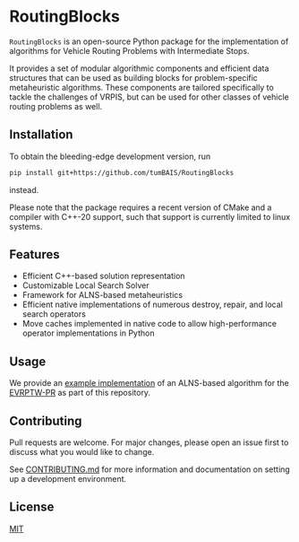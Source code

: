 # RoutingBlocks

`RoutingBlocks` is an open-source Python package for the implementation of algorithms for Vehicle Routing Problems with
Intermediate Stops.

It provides a set of modular algorithmic components and efficient data structures that can be used as building blocks
for problem-specific metaheuristic algorithms. These components are tailored specifically to tackle the challenges of
VRPIS, but can be used for other classes of vehicle routing problems as well.

## Installation

To obtain the bleeding-edge development version, run

```bash
pip install git+https://github.com/tumBAIS/RoutingBlocks
```

instead.

Please note that the package requires a recent version of CMake and a compiler with C++-20 support, such that 
support is currently limited to linux systems.

## Features

* Efficient C++-based solution representation
* Customizable Local Search Solver
* Framework for ALNS-based metaheuristics
* Efficient native implementations of numerous destroy, repair, and local search operators
* Move caches implemented in native code to allow high-performance operator implementations in Python

## Usage

We provide an [example implementation](https://github.com/tumBAIS/RoutingBlocks/tree/main/examples) of an ALNS-based
algorithm for
the [EVRPTW-PR](https://research.sabanciuniv.edu/id/eprint/26033/1/WP_EVRPTW-Partial_Recharge_KeskinCatay.pdf) as part
of this repository.

## Contributing

Pull requests are welcome. For major changes, please open an issue first
to discuss what you would like to change.

See [CONTRIBUTING.md](CONTRIBUTING.md) for more information and documentation on setting up a development environment.

## License

[MIT](https://choosealicense.com/licenses/mit/)
